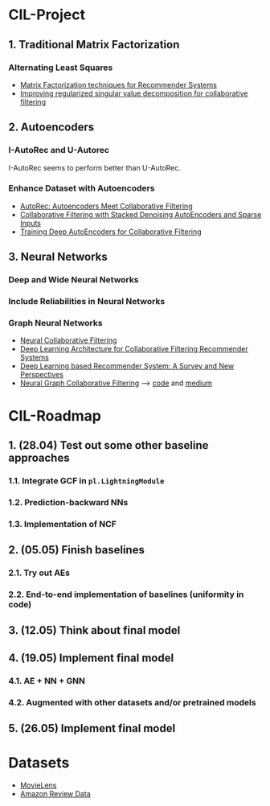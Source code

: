 # CIL-Project

## 1. Traditional Matrix Factorization

### Alternating Least Squares

* [Matrix Factorization techniques for Recommender Systems](https://datajobs.com/data-science-repo/Recommender-Systems-[Netflix].pdf)
* [Improving regularized singular value decomposition for collaborative filtering](https://www.cs.uic.edu/~liub/KDD-cup-2007/proceedings/Regular-Paterek.pdf)

## 2. Autoencoders

### I-AutoRec and U-Autorec

I-AutoRec seems to perform better than U-AutoRec.

### Enhance Dataset with Autoencoders

* [AutoRec: Autoencoders Meet Collaborative Filtering](http://users.cecs.anu.edu.au/~u5098633/papers/www15.pdf)
* [Collaborative Filtering with Stacked Denoising AutoEncoders and Sparse Inputs](https://hal.inria.fr/hal-01256422v1/document)
* [Training Deep AutoEncoders for Collaborative Filtering](https://arxiv.org/pdf/1708.01715.pdf)

## 3. Neural Networks

### Deep and Wide Neural Networks

### Include Reliabilities in Neural Networks

### Graph Neural Networks

* [Neural Collaborative Filtering](https://arxiv.org/pdf/1708.05031.pdf)
* [Deep Learning Architecture for Collaborative Filtering Recommender Systems](https://www.researchgate.net/publication/340416554_Deep_Learning_Architecture_for_Collaborative_Filtering_Recommender_Systems)
* [Deep Learning based Recommender System: A Survey and New Perspectives](https://arxiv.org/pdf/1707.07435.pdf)
* [Neural Graph Collaborative Filtering](https://arxiv.org/pdf/1905.08108.pdf) --> [code](https://github.com/metahexane/ngcf_pytorch_g61/blob/master/ngcf.py) and [medium](https://medium.com/@yusufnoor_88274/implementing-neural-graph-collaborative-filtering-in-pytorch-4d021dff25f3)

# CIL-Roadmap

## 1. (28.04) Test out some other baseline approaches
### 1.1. Integrate GCF in ```pl.LightningModule```
### 1.2. Prediction-backward NNs
### 1.3. Implementation of NCF

## 2. (05.05) Finish baselines
### 2.1. Try out AEs
### 2.2. End-to-end implementation of baselines (uniformity in code)

## 3. (12.05) Think about final model

## 4. (19.05) Implement final model 
### 4.1. AE + NN + GNN
### 4.2. Augmented with other datasets and/or pretrained models

## 5. (26.05) Implement final model


# Datasets
* [MovieLens](https://grouplens.org/datasets/movielens/)
* [Amazon Review Data](https://nijianmo.github.io/amazon/index.html)

